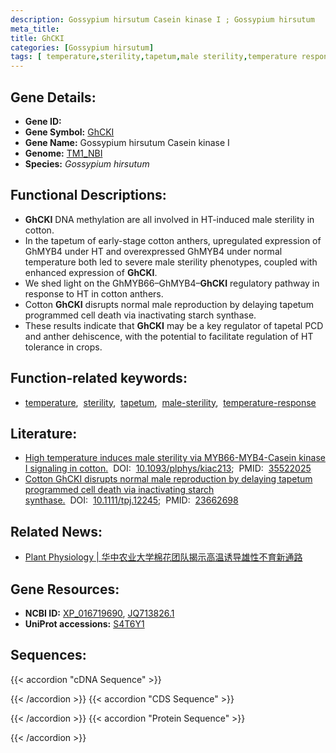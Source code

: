 ```yaml
---
description: Gossypium hirsutum Casein kinase I ; Gossypium hirsutum
meta_title:
title: GhCKI
categories: [Gossypium hirsutum]
tags: [ temperature,sterility,tapetum,male sterility,temperature response ]
---
```


## Gene Details:
- **Gene ID:**	[]()
- **Gene Symbol:** <u>GhCKI</u>
- **Gene Name:** Gossypium hirsutum Casein kinase I
- **Genome:** [TM1_NBI](https://yanglab.hzau.edu.cn/CottonMD/download.1)
- **Species:** *Gossypium hirsutum*

## Functional Descriptions:
   - **GhCKI** DNA methylation are all involved in HT-induced male sterility in cotton.
   - In the tapetum of early-stage cotton anthers, upregulated expression of GhMYB4 under HT and overexpressed GhMYB4 under normal temperature both led to severe male sterility phenotypes, coupled with enhanced expression of **GhCKI**.
   - We shed light on the GhMYB66–GhMYB4–**GhCKI** regulatory pathway in response to HT in cotton anthers.
   - Cotton **GhCKI** disrupts normal male reproduction by delaying tapetum programmed cell death via inactivating starch synthase.
   - These results indicate that **GhCKI** may be a key regulator of tapetal PCD and anther dehiscence, with the potential to facilitate regulation of HT tolerance in crops.

## Function-related keywords:
   - [temperature](/tags/temperature/),&nbsp;&nbsp;[sterility](/tags/sterility/),&nbsp;&nbsp;[tapetum](/tags/tapetum/),&nbsp;&nbsp;[male-sterility](/tags/male-sterility/),&nbsp;&nbsp;[temperature-response](/tags/temperature-response/)

## Literature:
   - [High temperature induces male sterility via MYB66-MYB4-Casein kinase I signaling in cotton.](https://academic.oup.com/plphys/article/189/4/2091/6581721?login=true)&nbsp;&nbsp;DOI:&nbsp;&nbsp;[10.1093/plphys/kiac213](https://academic.oup.com/plphys/article/189/4/2091/6581721?login=true);&nbsp;&nbsp;PMID:&nbsp;&nbsp;[35522025](https://pubmed.ncbi.nlm.nih.gov/35522025/)
   - [Cotton GhCKI disrupts normal male reproduction by delaying tapetum programmed cell death via inactivating starch synthase.](https://doi.org/10.1111/tpj.12245)&nbsp;&nbsp;DOI:&nbsp;&nbsp;[10.1111/tpj.12245](https://doi.org/10.1111/tpj.12245);&nbsp;&nbsp;PMID:&nbsp;&nbsp;[23662698](https://pubmed.ncbi.nlm.nih.gov/23662698/)

## Related News:
   - [Plant Physiology | 华中农业大学棉花团队揭示高温诱导雄性不育新通路](https://mp.weixin.qq.com/s?__biz=Mzg3MDEwNDEyMg==&mid=2247529141&idx=3&sn=d6ea00b54c6c2dc1af39c0d445c36e73&chksm=ce90dfe0f9e756f6f6fea99652793b5ea6bead694c54b8d77d43b2f8166802dccadf6fbe8db9&scene=27#wechat_redirect)

## Gene Resources:
- **NCBI ID:**  [XP_016719690](https://www.ncbi.nlm.nih.gov/gene/?term=XP_016719690),&nbsp;[JQ713826.1](https://www.ncbi.nlm.nih.gov/gene/?term=JQ713826.1)
- **UniProt accessions:** [S4T6Y1](https://www.uniprot.org/uniprotkb/S4T6Y1/entry)



## Sequences:
{{< accordion "cDNA Sequence" >}}

{{< /accordion >}}
{{< accordion "CDS Sequence" >}}

{{< /accordion >}}
{{< accordion "Protein Sequence" >}}

{{< /accordion >}}
